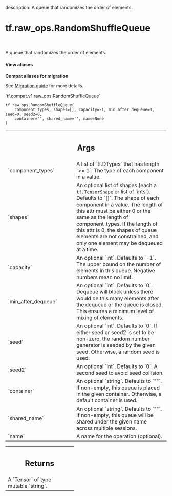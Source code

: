 description: A queue that randomizes the order of elements.

<div itemscope itemtype="http://developers.google.com/ReferenceObject">
<meta itemprop="name" content="tf.raw_ops.RandomShuffleQueue" />
<meta itemprop="path" content="Stable" />
</div>

# tf.raw_ops.RandomShuffleQueue

<!-- Insert buttons and diff -->

<table class="tfo-notebook-buttons tfo-api nocontent" align="left">

</table>



A queue that randomizes the order of elements.

<section class="expandable">
  <h4 class="showalways">View aliases</h4>
  <p>
<b>Compat aliases for migration</b>
<p>See
<a href="https://www.tensorflow.org/guide/migrate">Migration guide</a> for
more details.</p>
<p>`tf.compat.v1.raw_ops.RandomShuffleQueue`</p>
</p>
</section>

<pre class="devsite-click-to-copy prettyprint lang-py tfo-signature-link">
<code>tf.raw_ops.RandomShuffleQueue(
    component_types, shapes=[], capacity=-1, min_after_dequeue=0, seed=0, seed2=0,
    container='', shared_name='', name=None
)
</code></pre>



<!-- Placeholder for "Used in" -->


<!-- Tabular view -->
 <table class="responsive fixed orange">
<colgroup><col width="214px"><col></colgroup>
<tr><th colspan="2"><h2 class="add-link">Args</h2></th></tr>

<tr>
<td>
`component_types`
</td>
<td>
A list of `tf.DTypes` that has length `>= 1`.
The type of each component in a value.
</td>
</tr><tr>
<td>
`shapes`
</td>
<td>
An optional list of shapes (each a <a href="../../tf/TensorShape.md"><code>tf.TensorShape</code></a> or list of `ints`). Defaults to `[]`.
The shape of each component in a value. The length of this attr must
be either 0 or the same as the length of component_types. If the length of
this attr is 0, the shapes of queue elements are not constrained, and
only one element may be dequeued at a time.
</td>
</tr><tr>
<td>
`capacity`
</td>
<td>
An optional `int`. Defaults to `-1`.
The upper bound on the number of elements in this queue.
Negative numbers mean no limit.
</td>
</tr><tr>
<td>
`min_after_dequeue`
</td>
<td>
An optional `int`. Defaults to `0`.
Dequeue will block unless there would be this
many elements after the dequeue or the queue is closed. This
ensures a minimum level of mixing of elements.
</td>
</tr><tr>
<td>
`seed`
</td>
<td>
An optional `int`. Defaults to `0`.
If either seed or seed2 is set to be non-zero, the random number
generator is seeded by the given seed.  Otherwise, a random seed is used.
</td>
</tr><tr>
<td>
`seed2`
</td>
<td>
An optional `int`. Defaults to `0`.
A second seed to avoid seed collision.
</td>
</tr><tr>
<td>
`container`
</td>
<td>
An optional `string`. Defaults to `""`.
If non-empty, this queue is placed in the given container.
Otherwise, a default container is used.
</td>
</tr><tr>
<td>
`shared_name`
</td>
<td>
An optional `string`. Defaults to `""`.
If non-empty, this queue will be shared under the given name
across multiple sessions.
</td>
</tr><tr>
<td>
`name`
</td>
<td>
A name for the operation (optional).
</td>
</tr>
</table>



<!-- Tabular view -->
 <table class="responsive fixed orange">
<colgroup><col width="214px"><col></colgroup>
<tr><th colspan="2"><h2 class="add-link">Returns</h2></th></tr>
<tr class="alt">
<td colspan="2">
A `Tensor` of type mutable `string`.
</td>
</tr>

</table>

